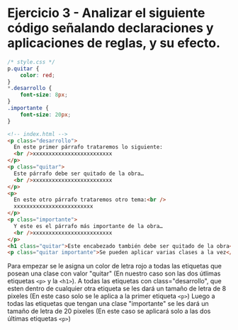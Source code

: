 # Ejercicio 3 - Analizar el siguiente código señalando declaraciones y aplicaciones de reglas, y su efecto.

```css
/* style.css */
p.quitar { 
    color: red; 
}
*.desarrollo { 
    font-size: 8px; 
}
.importante {
    font-size: 20px; 
}
```

```html
<!-- index.html -->
<p class="desarrollo">
  En este primer párrafo trataremos lo siguiente:
  <br />xxxxxxxxxxxxxxxxxxxxxxxxx
</p>
<p class="quitar">
  Este párrafo debe ser quitado de la obra…
  <br />xxxxxxxxxxxxxxxxxxxxxxxxx
</p>
<p>
  En este otro párrafo trataremos otro tema:<br />
  xxxxxxxxxxxxxxxxxxxxxxxxx
</p>
<p class="importante">
  Y este es el párrafo más importante de la obra…
  <br />xxxxxxxxxxxxxxxxxxxxxxxxx
</p>
<h1 class="quitar">Este encabezado también debe ser quitado de la obra</h1>
<p class="quitar importante">Se pueden aplicar varias clases a la vez</p>
```

Para empezar se le asigna un color de letra rojo a todas las etiquetas que posean una clase con valor "quitar" (En nuestro caso son las dos útlimas etiquetas `<p>` y la `<h1>`).
A todas las etiquetas con class="desarrollo", que esten dentro de cualquier otra etiqueta se les dará un tamaño de letra de 8 pixeles (En este caso solo se le aplica a la primer etiqueta `<p>`)
Luego a todas las etiquetas que tengan una clase "importante" se les dará un tamaño de letra de 20 pixeles (En este caso se aplicará solo a las dos últimas etiquetas `<p>`)
